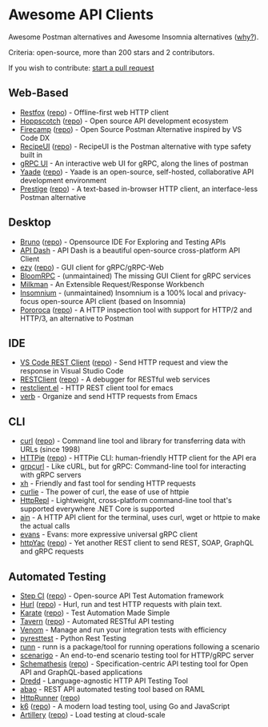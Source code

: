 # Awesome API Clients

Awesome Postman alternatives and Awesome Insomnia alternatives ([why?](https://www.reddit.com/r/webdev/comments/16twfkr/kong_pulls_a_postman_causing_exodus_from_insomnia/)).

Criteria: open-source, more than 200 stars and 2 contributors.

If you wish to contribute: [start a pull request](https://github.com/stepci/awesome-api-clients/pulls)

## Web-Based

- [Restfox](https://restfox.dev) ([repo](https://github.com/flawiddsouza/Restfox)) - Offline-first web HTTP client
- [Hoppscotch](https://hoppscotch.io) ([repo](https://github.com/hoppscotch/hoppscotch)) - Open source API development ecosystem
- [Firecamp](https://firecamp.io) ([repo](https://github.com/firecamp-dev/firecamp)) - Open Source Postman Alternative inspired by VS Code DX
- [RecipeUI](https://recipeui.com) ([repo](https://github.com/RecipeUI/RecipeUI)) - RecipeUI is the Postman alternative with type safety built in
- [gRPC UI](https://github.com/fullstorydev/grpcui) - An interactive web UI for gRPC, along the lines of postman
- [Yaade](https://docs.yaade.io) ([repo](https://github.com/EsperoTech/yaade)) - Yaade is an open-source, self-hosted, collaborative API development environment
- [Prestige](https://prestige.dev) ([repo](https://github.com/sharat87/prestige)) - A text-based in-browser HTTP client, an interface-less Postman alternative

## Desktop

- [Bruno](https://usebruno.com) ([repo](https://github.com/usebruno/bruno)) - Opensource IDE For Exploring and Testing APIs
- [API Dash](https://github.com/foss42/apidash) - API Dash is a beautiful open-source cross-platform API Client
- [ezy](https://www.getezy.dev) ([repo](https://github.com/getezy/ezy)) - GUI client for gRPC/gRPC-Web
- [BloomRPC](https://github.com/bloomrpc/bloomrpc) - (unmaintained) The missing GUI Client for gRPC services
- [Milkman](https://github.com/warmuuh/milkman) - An Extensible Request/Response Workbench
- [Insomnium](https://github.com/ArchGPT/insomnium) - (unmaintained) Insomnium is a 100% local and privacy-focus open-source API client (based on Insomnia)
- [Pororoca](https://pororoca.io) ([repo](https://github.com/alexandrehtrb/Pororoca)) - A HTTP inspection tool with support for HTTP/2 and HTTP/3, an alternative to Postman

## IDE

- [VS Code REST Client](https://marketplace.visualstudio.com/items?itemName=humao.rest-client) ([repo](https://github.com/Huachao/vscode-restclient)) - Send HTTP request and view the response in Visual Studio Code
- [RESTClient](http://restclient.net/) ([repo](https://github.com/chao/RESTClient)) - A debugger for RESTful web services
- [restclient.el](https://github.com/pashky/restclient.el) - HTTP REST client tool for emacs
- [verb](https://github.com/federicotdn/verb) - Organize and send HTTP requests from Emacs

## CLI

- [curl](https://curl.se) ([repo](https://github.com/curl/curl)) - Command line tool and library for transferring data with URLs (since 1998)
- [HTTPie](https://httpie.io/cli) ([repo](https://github.com/httpie/cli)) - HTTPie CLI: human-friendly HTTP client for the API era
- [grpcurl](https://github.com/fullstorydev/grpcurl) - Like cURL, but for gRPC: Command-line tool for interacting with gRPC servers
- [xh](https://github.com/ducaale/xh) - Friendly and fast tool for sending HTTP requests
- [curlie](https://github.com/rs/curlie) - The power of curl, the ease of use of httpie
- [HttpRepl](https://github.com/dotnet/HttpRepl) - Lightweight, cross-platform command-line tool that's supported everywhere .NET Core is supported
- [ain](https://github.com/jonaslu/ain) - A HTTP API client for the terminal, uses curl, wget or httpie to make the actual calls
- [evans](https://github.com/ktr0731/evans) - Evans: more expressive universal gRPC client
- [httpYac](https://httpyac.github.io/) ([repo](https://github.com/anweber/httpyac)) - Yet another REST client to send REST, SOAP, GraphQL and gRPC requests

## Automated Testing

- [Step CI](https://stepci.com) ([repo](https://github.com/stepci/stepci)) - Open-source API Test Automation framework
- [Hurl](https://hurl.dev) ([repo](https://github.com/Orange-OpenSource/hurl)) - Hurl, run and test HTTP requests with plain text.
- [Karate](https://karatelabs.github.io/karate/) ([repo](https://github.com/karatelabs/karate)) - Test Automation Made Simple
- [Tavern](https://taverntesting.github.io) ([repo](https://github.com/taverntesting/tavern)) - Automated RESTful API testing
- [Venom](https://github.com/ovh/venom) - Manage and run your integration tests with efficiency
- [pyresttest](https://github.com/svanoort/pyresttest) - Python Rest Testing
- [runn](https://github.com/k1LoW/runn) - runn is a package/tool for running operations following a scenario
- [scenarigo](https://github.com/zoncoen/scenarigo) - An end-to-end scenario testing tool for HTTP/gRPC server
- [Schemathesis](https://schemathesis.readthedocs.io/) ([repo](https://github.com/schemathesis/schemathesis)) - Specification-centric API testing tool for Open API and GraphQL-based applications
- [Dredd](https://github.com/apiaryio/dredd) - Language-agnostic HTTP API Testing Tool
- [abao](https://github.com/cybertk/abao) - REST API automated testing tool based on RAML
- [HttpRunner](https://httprunner.com/httprunner/) ([repo](https://github.com/httprunner/httprunner))
- [k6](https://k6.io) ([repo](https://github.com/grafana/k6)) - A modern load testing tool, using Go and JavaScript
- [Artillery](https://artillery.io) ([repo](https://github.com/artilleryio/artillery)) - Load testing at cloud-scale
